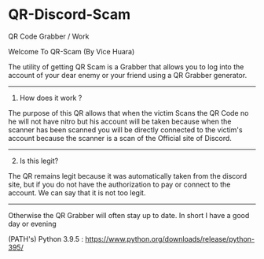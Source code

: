# QR-Discord-Scam
QR Code Grabber / Work

Welcome To QR-Scam (By Vice Huara)

The utility of getting QR Scam is a Grabber 
that allows you to log into the account 
of your dear enemy or your friend using 
a QR Grabber generator.
_____________________________________________________________________________

1) How does it work ?

The purpose of this QR allows that when the victim Scans the QR Code 
no he will not have nitro but his account will be taken because when 
the scanner has been scanned you will be directly connected to the victim's 
account because the scanner is a scan of the Official site of Discord.
_____________________________________________________________________________

2) Is this legit?

The QR remains legit because it was automatically taken from the discord site, 
but if you do not have the authorization to pay or connect to the account. 
We can say that it is not too legit.

__________________________________________________________________________________________

Otherwise the QR Grabber will often stay up to date. In short I have a good day or evening

(PATH's) Python 3.9.5 : https://www.python.org/downloads/release/python-395/

